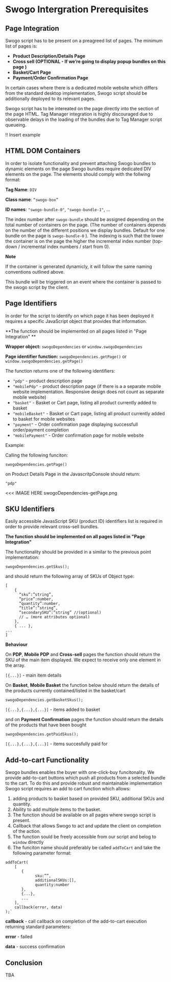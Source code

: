 # Swogo Intergration Prerequisites

## Page Integration

Swogo script has to be present on a preagreed list of pages. The minimum list of pages is:

- **Product Description/Details Page**
- **Cross sell (OPTIONAL - If we’re going to display popup bundles on this page )**
- **Basket/Cart Page**
- **Payment/Order Confirmation Page**

In certain cases where there is a dedicated mobile website which differs from the standard desktop implementation, Swogo script should be additionally deployed to its relevant pages.

Swogo script has to be intereated on the page directly into the <HEAD> section of the page HTML.
Tag Manager integration is highly discouraged due to observable delays in the loading of the bundles due to Tag Manager script queueing. 
  
 !! Insert example 
  
  
## HTML DOM Containers
In order to isolate functionality and prevent attaching Swogo bundles to dynamic elements on the page Swogo bundles require dedicated DIV elements on the page. The elements should comply with the follwing format:

**Tag Name**: `DIV`

**Class name**: `“swogo-box”`

**ID names**: `"swogo-bundle-0"`, `"swogo-bundle-1"`, …

The index number after `swogo-bundle` should be assigned depending on the total number of containers on the page. (The number of containers depends on the number of the different positions we display bundles. Default for one bundle on the page is `swogo-bundle-0` ). The indexing is such that the lower the container is on the page the higher the incremental index number (top-down / incremental index numbers / start from 0).

**Note**

If the container is generated dynamicly, it will follow the same naming conventions outlined above.

This bundle will be triggered on an event where the container is passed to the swogo script by the client.
  
  
## Page Identifiers
In order for the script to identify on which page it has been deployed it requires a specific JavaScript object that provides that information. 

**The function should be implemented on all pages listed in "Page Integration" **

**Wrapper object:**  `swogoDependencies` or `window.swogoDependencies`

**Page identifier function:** `swogoDependencies.getPage()` or `window.swogoDependencies.getPage()`

The function returns one of the following identifiers:
- `"pdp"` - product description page
- `"mobilePdp"` - product description page (if there is a a separate mobile website implementation. Responsive design does not count as separate mobile website)
- `"basket"` - Basket or Cart page, listing all product currently added to basket
- `"mobileBasket"` - Basket or Cart page, listing all product currently added to basket for mobile websites
- `"payment"` - Order confirmation page displaying successfull order/payment completion 
- `"mobilePayment"` - Order confirmation page for mobile website

Example:

Calling the following funciton:

`swogoDependencies.getPage()` 

on Product Details Page in the JavascritpConsole should return:

`"pdp"` 


<<< IMAGE HERE swogoDependencies-getPage.png


## SKU Identifiers

Easily accessible JavasScript SKU (product ID) identifiers list is required in order to provide relevant cross-sell bundles.

**The function should be implemented on all pages listed in "Page Integration"**

The functionality should be provided in a similar to the previous point implementation:

`swogoDependencies.getSkus();`

and should return the following array of SKUs of Object type:

```
[ 
    {
      “sku”:”string”,
      “price”:number,
      “quantity”:number,
      “title”:”string”,
      “secondarySKU”:”string” //(optional)
      // … (more attributes optional)
    }, 
    { ... },
...
]
```

**Behaviour**

On **PDP**, **Mobile PDP** and **Cross-sell** pages the function should return the SKU of the main item displayed. 
We expect to receive only one element in the array.

`[{...}]`  - main item details


On **Basket**, **Mobile Basket** the function below should return the details of the products currently contained/listed in the basket/cart

`swogoDependencies.getBasketSkus();`

`[{...},{...},{...}]` - items added to basket


and on **Payment Confirmation** pages the function should return the details of the products that have been bought

`swogoDependencies.getPaidSkus();`

`[{...},{...},{...}]` - items succesfully paid for


## Add-to-cart Functionality

Swogo bundles enables the buyer with one-click-buy funcitonality. We provide add-to-cart buttons which push all products from a selected bundle to the cart. To do this and provide robust and maintainable implementation Swogo script requires an add to cart function which allows:
1. adding products to basket based on provided SKU, additional SKUs and quantity. 
2. Ability to add multiple items to the basket. 
3. The function should be available on all pages where swogo script is present.
4. Callback that allows Swogo to act and update the client on completion of the action.
5. The function sould be freely accessible from our script and belog to `window` directly
6. The funciton name should preferably be called `addToCart` and take the following parameter format:

```
addToCart(
    [
       {
	         sku:””,   
	         additionalSKUs:[],
	         quantity:number
       },
       {...},
       ... 
    ],
    callback(error, data)
);`

```
**callback** - call callback on completion of the add-to-cart execution returning standard parameters:

**error** - failed

**data** - success confirmation  


## Conclusion 

TBA

